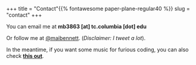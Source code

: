 +++
title = "Contact"{{% fontawesome paper-plane-regular40 %}}
slug = "contact"
+++

You can email me at **mb3863 \[at\] tc.columbia \[dot\] edu**

Or follow me at [@maibennett](https://twitter.com/maibennett). (*Disclaimer: I tweet a lot*).

In the meantime, if you want some music for furious coding, you can also check **[this out](https://open.spotify.com/user/11120745477/playlist/7d1UxfElRAykPIoBmSTgnW?si=qHRZZycvSD-ou8qQRMichQ)**.
